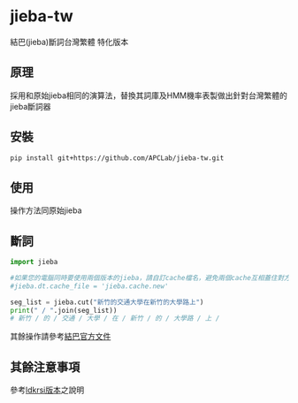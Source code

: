 # jieba-tw

結巴(jieba)斷詞台灣繁體 特化版本


## 原理

採用和原始jieba相同的演算法，替換其詞庫及HMM機率表製做出針對台灣繁體的jieba斷詞器


## 安裝

```sh
pip install git+https://github.com/APCLab/jieba-tw.git
```

## 使用

操作方法同原始jieba

## 斷詞

```python
import jieba

#如果您的電腦同時要使用兩個版本的jieba，請自訂cache檔名，避免兩個cache互相蓋住對方
#jieba.dt.cache_file = 'jieba.cache.new'

seg_list = jieba.cut("新竹的交通大學在新竹的大學路上")
print(" / ".join(seg_list))
# 新竹 / 的 / 交通 / 大學 / 在 / 新竹 / 的 / 大學路 / 上 /

```

其餘操作請參考[結巴官方文件]

[結巴官方文件]: https://github.com/fxsjy/jieba

## 其餘注意事項

參考[ldkrsi版本]之說明

[ldkrsi版本]: https://github.com/ldkrsi/jieba-zh_TW
